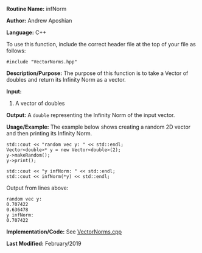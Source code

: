 **Routine Name:** infNorm

**Author:** Andrew Aposhian

**Language:** C++

To use this function, include the correct header file at the top of your file as follows:
```
#include "VectorNorms.hpp"
```

**Description/Purpose:** The purpose of this function is to take a Vector of doubles and return its Infinity Norm as a vector.

**Input:**
1. A vector of doubles

**Output:** A `double` representing the Infinity Norm of the input vector.

**Usage/Example:** The example below shows creating a random 2D vector and then printing its Infinity Norm.
```
std::cout << "random vec y: " << std::endl;
Vector<double>* y = new Vector<double>(2);
y->makeRandom();
y->print();

std::cout << "y infNorm: " << std::endl;
std::cout << infNorm(*y) << std::endl;
```

Output from lines above:
```
random vec y: 
0.707422
0.636478
y infNorm: 
0.707422
```

**Implementation/Code:**
See [VectorNorms.cpp](../src/lib/VectorNorms.cpp)

**Last Modified:** February/2019

